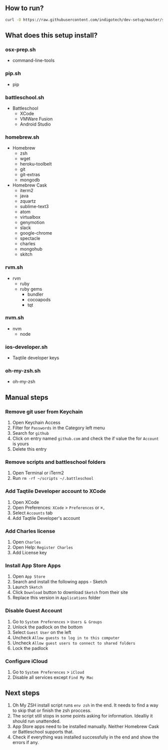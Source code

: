 How to run?
-----------

```bash
curl -O https://raw.githubusercontent.com/indigotech/dev-setup/master/scripts/setup.sh && env bash setup.sh
```


What does this setup install?
-----------------------------

### osx-prep.sh
  - command-line-tools

### pip.sh
  - pip

### battleschool.sh
  - Battleschool
    - XCode
    - VMWare Fusion
    - Android Studio

### homebrew.sh
  - Homebrew
    - zsh
    - wget
    - heroku-toolbelt
    - git
    - git-extras
    - mongodb
  - Homebrew Cask
    - iterm2
    - java
    - zquartz
    - sublime-text3
    - atom
    - virtualbox
    - genymotion
    - slack
    - google-chrome
    - spectacle
    - charles
    - mongohub
    - skitch

### rvm.sh
  - rvm
    - ruby
    - ruby gems
      - bundler
      - cocoapods
      - tqt

### nvm.sh
  - nvm
    - node

### ios-developer.sh
  - Taqtile developer keys

### oh-my-zsh.sh
  - oh-my-zsh


Manual steps
------------

### Remove git user from Keychain

  1. Open Keychain Access
  2. Filter for `Passwords` in the Category left menu
  3. Search for `github`
  4. Click on entry named `github.com` and check the if value the for `Account` is yours
  5. Delete this entry

### Remove scripts and battleschool folders

  1. Open Terminal or iTerm2
  2. Run `rm -rf ~/scripts ~/.battleschool`


### Add Taqtile Developer account to XCode

  1. Open XCode
  2. Open Preferences: `XCode` > `Preferences` or `⌘,`
  3. Select `Accounts` tab
  4. Add Taqtile Developer's account

### Add Charles license

  1. Open `Charles`
  2. Open Help: `Register Charles`
  3. Add License key

### Install App Store Apps

  1. Open `App Store`
  2. Search and install the following apps
    - Sketch
  3. Launch `Sketch`
  4. Click `Download` button to download `Sketch` from their site
  5. Replace this version in `Applications` folder


### Disable Guest Account

  1. Go to `System Preferences` > `Users & Groups`
  2. Unlock the padlock on the bottom
  3. Select `Guest User` on the left
  4. Uncheck `Allow guests to log in to this computer`
  5. Uncheck `Allow guest users to connect to shared folders`
  5. Lock the padlock


### Configure iCloud

  1. Go to `System Preferences` > `iCloud`
  2. Disable all services except `Find My Mac`


Next steps
----------

  1. Oh My ZSH install script runs `env zsh` in the end. It needs to find a way to skip that or finish the zsh proccess.
  2. The script still stops in some points asking for information. Idealliy it should run unattended.
  3. App Store apps need to be installed manually. Neither Homebrew Cask or Battleschool supports that.
  4. Check if everything was installed successfully in the end and show the errors if any.
